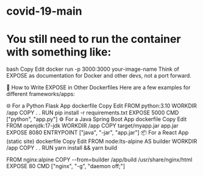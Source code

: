 # covid-19-main
# You still need to run the container with something like:

bash
Copy
Edit
docker run -p 3000:3000 your-image-name
Think of EXPOSE as documentation for Docker and other devs, not a port forward.

🧪 How to Write EXPOSE in Other Dockerfiles
Here are a few examples for different frameworks/apps:

🌐 For a Python Flask App
dockerfile
Copy
Edit
FROM python:3.10
WORKDIR /app
COPY . .
RUN pip install -r requirements.txt
EXPOSE 5000
CMD ["python", "app.py"]
⚙️ For a Java Spring Boot App
dockerfile
Copy
Edit
FROM openjdk:17-jdk
WORKDIR /app
COPY target/myapp.jar app.jar
EXPOSE 8080
ENTRYPOINT ["java", "-jar", "app.jar"]
📦 For a React App (static site)
dockerfile
Copy
Edit
FROM node:lts-alpine AS builder
WORKDIR /app
COPY . .
RUN yarn install && yarn build

FROM nginx:alpine
COPY --from=builder /app/build /usr/share/nginx/html
EXPOSE 80
CMD ["nginx", "-g", "daemon off;"]
